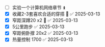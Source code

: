 - [ ] 实验一个计算机网络章节 ⏫ 
- [x] 收藏2-3套喜欢合适的穿搭 🔼 ✅ 2025-03-13
- [x] 窄距深蹲20 x2 🔺 ✅ 2025-03-13
- [x] 5公里跑步 ✅ 2025-03-13
- [x] 窄距俯卧撑 20x2 ✅ 2025-03-13
- [x] 热量控制 1700 ✅ 2025-03-13